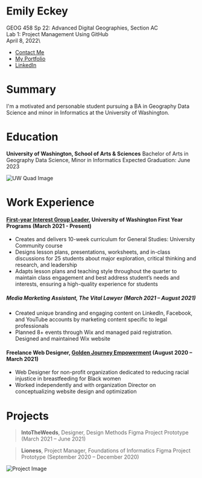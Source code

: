 # Emily Eckey
GEOG 458 Sp 22: Advanced Digital Geographies, Section AC\
Lab 1: Project Management Using GitHub\
April 8, 2022\

- [Contact Me](mailto:eeckey@uw.edu)
- [My Portfolio](https://emieckey.myportfolio.com/)
- [LinkedIn](https://www.linkedin.com/in/emily-eckey/)

# Summary

I'm a motivated and personable student pursuing a BA in Geography Data Science and minor in Informatics at the University of Washington.

# Education

**University of Washington, School of Arts & Sciences**
Bachelor of Arts in Geography Data Science, Minor in Informatics
Expected Graduation: June 2023

![UW Quad Image](https://az589735.vo.msecnd.net/images/profilepics/1023567/02.jpg "UW Quad Image") 

# Work Experience

#### [First-year Interest Group Leader](https://fyp.washington.edu/first-year-interest-groups/fig-leaders/), University of Washington First Year Programs (March 2021 - Present)
-	Creates and delivers 10-week curriculum for General Studies: University Community course
-	Designs lesson plans, presentations, worksheets, and in-class discussions for 25 students about major exploration, critical thinking and research, and leadership
-	Adapts lesson plans and teaching style throughout the quarter to maintain class engagement and best address student’s needs and interests, ensuring a high-quality experience for students


##### Media Marketing Assistant, The Vital Lawyer (March 2021 – August 2021)
-	Created unique branding and engaging content on LinkedIn, Facebook, and YouTube accounts by marketing content specific to legal professionals
-	Planned 8+ events through Wix and managed paid registration. Designed and maintained Wix website


#### Freelance Web Designer, [Golden Journey Empowerment](https://www.goldenjourneyempowerment.org/?fbclid=IwAR2OF9nf_ok-zDssfEeo0mQMBVjfMLHMFhyFcHgGjzNowtR1vCy78StyIOc) (August 2020 – March 2021)
-	Web Designer for non-profit organization dedicated to reducing racial injustice in breastfeeding for Black women
-	Worked independently and with organization Director on conceptualizing website design and optimization

# Projects

> **IntoTheWeeds**, Designer, Design Methods Figma Project Prototype (March 2021 – June 2021)

> **Lioness**, Project Manager, Foundations of Informatics Figma Project Prototype (September 2020 – December 2020)

![Project Image](https://pro2-bar-s3-cdn-cf1.myportfolio.com/1266188b-fbb6-4f64-b142-b5e76d964d97/229fcf1a-3da2-46db-b778-257389070925_rw_1920.png?h=a8c6db07334baef67c3d35f4054b530e "Project Image")
